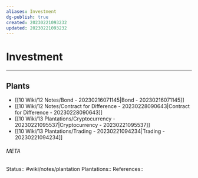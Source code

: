 ```yaml
---
aliases: Investment
dg-publish: true
created: 20230221093232
updated: 20230221093232
---
```

# Investment
---



## Plants
- [[10 Wiki/12 Notes/Bond - 20230216071145\|Bond - 20230216071145]]
- [[10 Wiki/12 Notes/Contract for Difference - 20230228090643\|Contract for Difference - 20230228090643]]
- [[10 Wiki/13 Plantations/Cryptocurrency - 20230221095537\|Cryptocurrency - 20230221095537]]
- [[10 Wiki/13 Plantations/Trading - 20230221094234\|Trading - 20230221094234]]




###### META
Status:: #wiki/notes/plantation
Plantations:: 
References:: 
